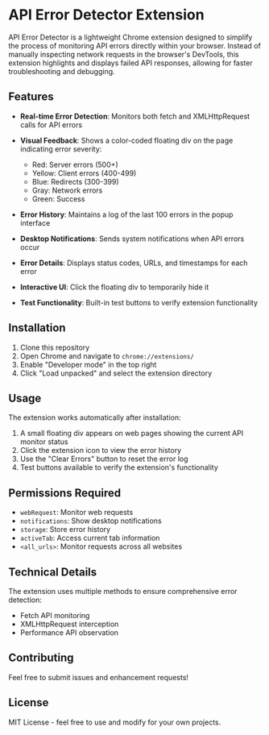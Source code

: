 # API Error Detector Extension

API Error Detector is a lightweight Chrome extension designed to simplify the process of monitoring API errors directly within your browser. Instead of manually inspecting network requests in the browser's DevTools, this extension highlights and displays failed API responses, allowing for faster troubleshooting and debugging.

## Features

- **Real-time Error Detection**: Monitors both fetch and XMLHttpRequest calls for API errors
- **Visual Feedback**: Shows a color-coded floating div on the page indicating error severity:

  - Red: Server errors (500+)
  - Yellow: Client errors (400-499)
  - Blue: Redirects (300-399)
  - Gray: Network errors
  - Green: Success

- **Error History**: Maintains a log of the last 100 errors in the popup interface
- **Desktop Notifications**: Sends system notifications when API errors occur
- **Error Details**: Displays status codes, URLs, and timestamps for each error
- **Interactive UI**: Click the floating div to temporarily hide it
- **Test Functionality**: Built-in test buttons to verify extension functionality

## Installation

1. Clone this repository
2. Open Chrome and navigate to `chrome://extensions/`
3. Enable "Developer mode" in the top right
4. Click "Load unpacked" and select the extension directory

## Usage

The extension works automatically after installation:

1. A small floating div appears on web pages showing the current API monitor status
2. Click the extension icon to view the error history
3. Use the "Clear Errors" button to reset the error log
4. Test buttons available to verify the extension's functionality

## Permissions Required

- `webRequest`: Monitor web requests
- `notifications`: Show desktop notifications
- `storage`: Store error history
- `activeTab`: Access current tab information
- `<all_urls>`: Monitor requests across all websites

## Technical Details

The extension uses multiple methods to ensure comprehensive error detection:

- Fetch API monitoring
- XMLHttpRequest interception
- Performance API observation

## Contributing

Feel free to submit issues and enhancement requests!

## License

MIT License - feel free to use and modify for your own projects.
